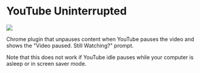 # YouTube Uninterrupted

[![](https://img.shields.io/chrome-web-store/v/gmgdfdjegkojcmnoolhhikoiobmpahho.svg)](https://chrome.google.com/webstore/detail/youtube-uninterrupted/gmgdfdjegkojcmnoolhhikoiobmpahho)

Chrome plugin that unpauses content when YouTube pauses the video and shows the "Video paused. Still Watching?" prompt.

Note that this does not work if YouTube idle pauses while your computer is asleep or in screen saver mode.